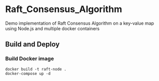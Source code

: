 # Raft_Consensus_Algorithm
Demo implementation of Raft Consensus Algorithm on a key-value map using Node.js and multiple docker containers

## Build and Deploy

### Build Docker image
```
docker build -t raft-node .
docker-compose up -d
```
